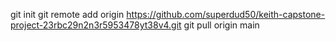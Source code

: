 git init 
git remote add origin https://github.com/superdud50/keith-capstone-project-23rbc29n2n3r5953478yt38v4.git
git pull origin main